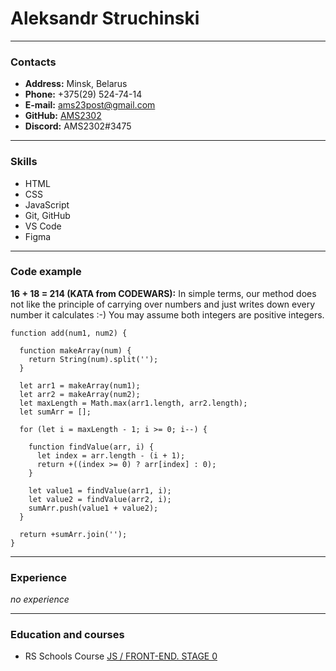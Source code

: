 # Aleksandr Struchinski
***
### Contacts
* __Address:__ Minsk, Belarus
* __Phone:__ +375(29) 524-74-14
* __E-mail:__ ams23post@gmail.com
* __GitHub:__ [AMS2302](https://github.com/AMS2302)
* __Discord:__ AMS2302#3475

***
### Skills
* HTML
* CSS
* JavaScript
* Git, GitHub
* VS Code
* Figma

***
### Code example
__16 + 18 = 214 (KATA from CODEWARS):__ In simple terms, our method does not like the principle of carrying over numbers and just writes down every number it calculates :-) You may assume both integers are positive integers.
```
function add(num1, num2) {

  function makeArray(num) {
    return String(num).split('');
  }

  let arr1 = makeArray(num1);
  let arr2 = makeArray(num2);
  let maxLength = Math.max(arr1.length, arr2.length);
  let sumArr = [];

  for (let i = maxLength - 1; i >= 0; i--) {

    function findValue(arr, i) {
      let index = arr.length - (i + 1);
      return +((index >= 0) ? arr[index] : 0);
    }

    let value1 = findValue(arr1, i);
    let value2 = findValue(arr2, i);
    sumArr.push(value1 + value2);
  }

  return +sumArr.join('');
}
```

***
### Experience
_no experience_

***
### Education and courses
* RS Schools Course [JS / FRONT-END. STAGE 0](https://rs.school/js-stage0/)

